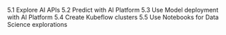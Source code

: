 5.1 Explore AI APIs 
5.2 Predict with AI Platform 
5.3 Use Model deployment with AI Platform
5.4 Create Kubeflow clusters 
5.5 Use Notebooks for Data Science explorations

